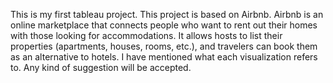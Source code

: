 This is my first tableau project. This project is based on Airbnb. Airbnb is an online marketplace that connects people who want to rent out their homes with those looking for accommodations. It allows hosts to list their properties (apartments, houses, rooms, etc.), and travelers can book them as an alternative to hotels. I have mentioned what each visualization refers to. Any kind of suggestion will be accepted.
